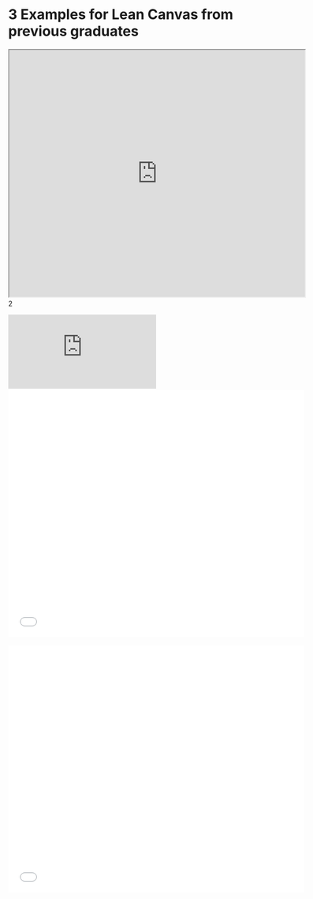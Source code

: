 # 3 Examples for Lean Canvas from previous graduates

<iframe src="https://github.com/Art-OF-Work/Founder-Academy-Morocco-3-Days-Bootcamp/blob/main/Founder-Academy-Morocco-3-Days-Bootcamp/pdf/Copy%20of%20Founder%20Academy%20_%20Lean%20Canvas%20Model%20Hasna%20Salihi%20-%20Hasna%20Salihi.pdf" width="600" height="500"></iframe>
2

![pdf](https://github.com/Art-OF-Work/Founder-Academy-Morocco-3-Days-Bootcamp/blob/main/Founder-Academy-Morocco-3-Days-Bootcamp/pdf/Copy%20of%20Founder%20Academy%20_%20Lean%20Canvas%20Model%20Hasna%20Salihi%20-%20Hasna%20Salihi.pdf)
<embed src="./pdf/Copy%20of%20Founder%20Academy%20_%20Lean%20Canvas%20Model%20Hasna%20Salihi%20-%20Hasna%20Salihi.pdf" width="600" height="500" type="application/pdf">



<embed src="/pdf/Lean Canvas Model - amine baghdadi.pdf" width="600" height="500" type="application/pdf">
